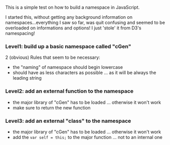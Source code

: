 This is a simple test on how to build a namespace in JavaScript.

I started this, without getting any background information on namespaces...everything I saw so far, was quit confusing and seemed to be overloaded on informations and options!
I just 'stole' it from D3's namespacing!

### Level1: build up a basic namespace called "cGen"

2 (obvious) Rules that seem to be necessary:

* the "naming" of namespace should begin lowercase
* should have as less characters as possible ... as it will be always the leading string

### Level2: add an external function to the namespace

* the major library of "cGen" has to be loaded ... otherwise it won't work
* make sure to return the new function

### Level3: add an external "class" to the namespace

* the major library of "cGen" has to be loaded ... otherwise it won't work
* add the `var self = this;` to the major function ... not to an internal one
